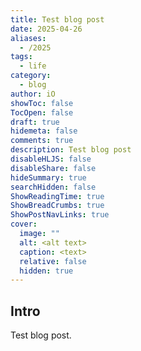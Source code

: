 ```yaml
---
title: Test blog post
date: 2025-04-26
aliases:
  - /2025
tags:
  - life
category:
  - blog
author: iO
showToc: false
TocOpen: false
draft: true
hidemeta: false
comments: true
description: Test blog post
disableHLJS: false
disableShare: false
hideSummary: true
searchHidden: false
ShowReadingTime: true
ShowBreadCrumbs: true
ShowPostNavLinks: true
cover:
  image: ""
  alt: <alt text>
  caption: <text>
  relative: false
  hidden: true
---
```


## Intro
Test blog post.  
